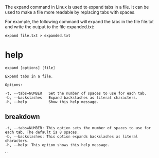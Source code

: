 The expand command in Linux is used to expand tabs in a file. It can be used to make a file more readable by replacing tabs with spaces.

For example, the following command will expand the tabs in the file file.txt and write the output to the file expanded.txt:

`expand file.txt > expanded.txt`


# help 

```
expand [options] [file]

Expand tabs in a file.

Options:

-t, --tabs=NUMBER   Set the number of spaces to use for each tab.
-b, --backslashes   Expand backslashes as literal characters.
-h, --help          Show this help message.
```




## breakdown

```
-t, --tabs=NUMBER: This option sets the number of spaces to use for each tab. The default is 8 spaces.
-b, --backslashes: This option expands backslashes as literal characters.
-h, --help: This option shows this help message.
```
``
